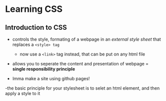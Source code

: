 # Learning CSS

## Introduction to CSS

 - controls the style, formating of a webpage in an *external style sheet* that replaces a ```<style> tag```
    - now use a ```<link>``` tag instead, that can be put on any html file
 - allows you to seperate the content and presentation of webpage = **single responsibility principle**

 - Imma make a site using github pages!

 -the basic principle for your stylesheet is to selet an html element, and then apply a style to it
 

